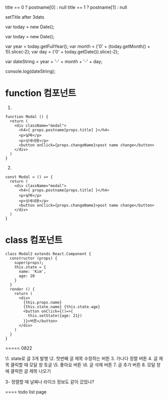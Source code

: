title == 0 ? postname[0] : null
title == 1 ? postname[1] : null

setTitle after 3dats

var today = new Date();



var today = new Date();

var year = today.getFullYear();
var month = ('0' + (today.getMonth() + 1)).slice(-2);
var day = ('0' + today.getDate()).slice(-2);

var dateString = year + '-' + month  + '-' + day;

console.log(dateString);

# function 컴포넌트
1. 
```
function Modal () {
  return (
    <div className="modal">
      <h4>{ props.postname[props.title] }</h4>
      <p>날짜</p>
      <p>상세내용</p>
      <button onClick={props.changeName}>post name change</button>
    </div>
  )
}
```

2. 
```
const Modal = () => {
  return (
    <div className="modal">
      <h4>{ props.postname[props.title] }</h4>
      <p>날짜</p>
      <p>상세내용</p>
      <button onClick={props.changeName}>post name change</button>
    </div>
  )
}
```

# class 컴포넌트
```
class Modal2 extends React.Component {
  constructor (props) {
    super(props);
    this.state = {
      name: 'Kim',
      age: 20
    }
  }
  render () {
    return (
      <div>
        {this.props.name}
        {this.state.name} {this.state.age}
        <button onClick={()=>{
          this.setState({age: 21})
        }}>버튼</button>
      </div>
    )
  }
}
```


=====
0822

\\1. state로 글 3개 발행
\\2. 첫번째 글 제목 수정하는 버튼
3. 가나다 정렬 버튼
4. 글 제목 클릭할 때 모달 창 토글
\\5. 좋아요 버튼
\\6. 글 삭제 버튼
7. 글 추가 버튼
8. 모달 창에 클릭한 글 제목 나오기

3- 정렬할 때 날짜나 라이크 정보도 같이 갔었나?

====
todo list page